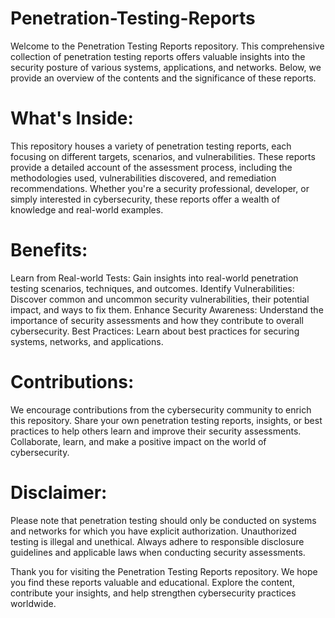# Penetration-Testing-Reports #

Welcome to the Penetration Testing Reports repository. This comprehensive collection of penetration testing reports offers valuable insights into the security posture of various systems, applications, and networks. Below, we provide an overview of the contents and the significance of these reports.

# What's Inside:

This repository houses a variety of penetration testing reports, each focusing on different targets, scenarios, and vulnerabilities. These reports provide a detailed account of the assessment process, including the methodologies used, vulnerabilities discovered, and remediation recommendations. Whether you're a security professional, developer, or simply interested in cybersecurity, these reports offer a wealth of knowledge and real-world examples.

# Benefits:

Learn from Real-world Tests: Gain insights into real-world penetration testing scenarios, techniques, and outcomes.
Identify Vulnerabilities: Discover common and uncommon security vulnerabilities, their potential impact, and ways to fix them.
Enhance Security Awareness: Understand the importance of security assessments and how they contribute to overall cybersecurity.
Best Practices: Learn about best practices for securing systems, networks, and applications.

# Contributions:

We encourage contributions from the cybersecurity community to enrich this repository. Share your own penetration testing reports, insights, or best practices to help others learn and improve their security assessments. Collaborate, learn, and make a positive impact on the world of cybersecurity.

# Disclaimer:

Please note that penetration testing should only be conducted on systems and networks for which you have explicit authorization. Unauthorized testing is illegal and unethical. Always adhere to responsible disclosure guidelines and applicable laws when conducting security assessments.

Thank you for visiting the Penetration Testing Reports repository. We hope you find these reports valuable and educational. Explore the content, contribute your insights, and help strengthen cybersecurity practices worldwide.
